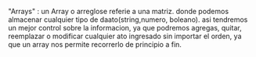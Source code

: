 "Arrays" : un Array o arreglose referie a una matriz. donde podemos almacenar cualquier tipo de daato(string,numero, boleano). asi tendremos un mejor control sobre la informacion, ya que podremos agregas, quitar, reemplazar o modificar cualquier ato ingresado sin importar el orden, ya que un array nos permite recorrerlo de principio a fin.